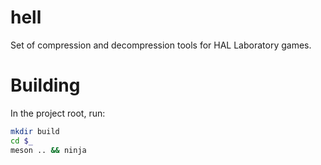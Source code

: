 # hell
Set of compression and decompression tools for HAL Laboratory games.
# Building
In the project root, run:
```bash
mkdir build
cd $_
meson .. && ninja
```